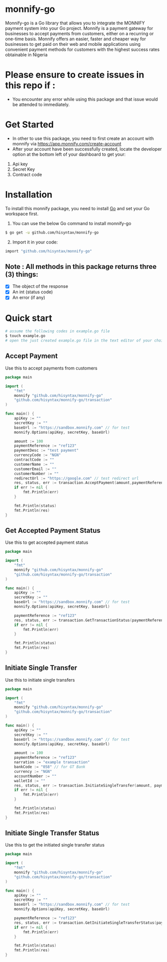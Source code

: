 # monnify-go
Monnify-go is a Go library that allows you to integrate the MONNIFY payment system into your Go project.
Monnify is a payment gateway for businesses to accept payments from customers, either on a recurring or one-time basis. Monnify offers an easier, faster and cheaper way for businesses to get paid on their web and mobile applications using convenient payment methods for customers with the highest success rates obtainable in Nigeria

# Please ensure to create issues in this repo if :
- You encounter any error while using this package and that issue would be attended to immediately.

# Get Started
- In other to use this package, you need to first create an account with monnify via https://app.monnify.com/create-account 
- After your account have been successfully created, locate the developer option at the bottom left of your dashboard to get your:
1. Api key
2. Secret Key
3. Contract code

# Installation
To install this monnify package, you need to install [Go](https://golang.org/) and set your Go workspace first.
1. You can use the below Go command to install monnify-go
```sh
$ go get -u github.com/hisyntax/monnify-go
```
2. Import it in your code:
```sh
import "github.com/hisyntax/monnify-go"
```
## Note : All methods in this package returns three (3) things:
- [x] The object of the response
- [x] An int (status code)
- [x] An error (if any)

# Quick start
```sh
# assume the following codes in example.go file
$ touch example.go
# open the just created example.go file in the text editor of your choice
```
## Accept Payment
Use this to accept payments from customers
```go
package main

import (
	"fmt"
	monnify "github.com/hisyntax/monnify-go"
	"github.com/hisyntax/monnify-go/transaction"
)

func main() {
	apiKey := ""
	secretKey := ""
	baseUrl := "https://sandbox.monnify.com" // for test
	monnify.Options(apiKey, secretKey, baseUrl)

	amount := 100 
	paymentReference := "ref123"
	paymentDesc := "test payment"
	currencyCode := "NGN"
	contractCode := ""
	customerName := ""
	customerEmail := ""
	customerNumber := "" 
	redirectUrl := "https://google.com" // test redirect url
	res, status, err := transaction.AcceptPayment(amount,paymentReference , paymentDesc, currencyCode, contractCode, customerName, customerEmail, customerNumber, redirectUrl)
	if err != nil {
		fmt.Println(err)
	}

	fmt.Println(status)
	fmt.Println(res)
}
```
## Get Accepted Payment Status
Use this to get accepted payment status
```go
package main

import (
	"fmt"
	monnify "github.com/hisyntax/monnify-go"
	"github.com/hisyntax/monnify-go/transaction"
)

func main() {
	apiKey := ""
	secretKey := ""
	baseUrl := "https://sandbox.monnify.com" // for test
	monnify.Options(apiKey, secretKey, baseUrl)

	paymentReference := "ref123"
	res, status, err := transaction.GetTransactionStatus(paymentReference)
	if err != nil {
		fmt.Println(err)
	}

	fmt.Println(status)
	fmt.Println(res)
}
```
## Initiate Single Transfer
Use this to initiate single transfers
```go
package main

import (
	"fmt"
	monnify "github.com/hisyntax/monnify-go"
	"github.com/hisyntax/monnify-go/transaction"
)

func main() {
	apiKey := ""
	secretKey := ""
	baseUrl := "https://sandbox.monnify.com" // for test
	monnify.Options(apiKey, secretKey, baseUrl)

	amount := 100
	paymentReference := "ref123"
	narration := "example transaction"
	bankCode := "058" // for GT Bank
	currency := "NGN"
	accountNumber := ""
	walletId := ""
	res, status, err := transaction.InitiateSingleTransfer(amount, paymentReference, narration, currency, bankCode, accountNumber, walletId)
	if err != nil {
		fmt.Println(err)
	}

	fmt.Println(status)
	fmt.Println(res)
}
```

## Initiate Single Transfer Status
Use this to get the initiated single transfer status
```go
package main

import (
	"fmt"
	monnify "github.com/hisyntax/monnify-go"
	"github.com/hisyntax/monnify-go/transaction"
)

func main() {
	apiKey := ""
	secretKey := ""
	baseUrl := "https://sandbox.monnify.com" // for test
	monnify.Options(apiKey, secretKey, baseUrl)

	paymentReference := "ref123"
	res, status, err := transaction.GetInitiateSingleTransferStatus(paymentReference)
	if err != nil {
		fmt.Println(err)
	}

	fmt.Println(status)
	fmt.Println(res)
}
```
